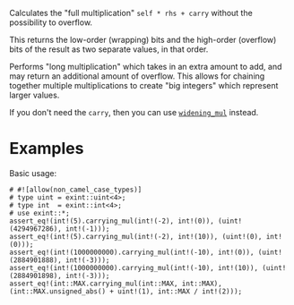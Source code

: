 Calculates the "full multiplication" `self * rhs + carry` without the possibility to overflow.

This returns the low-order (wrapping) bits and the high-order (overflow) bits of
the result as two separate values, in that order.

Performs "long multiplication" which takes in an extra amount to add, and may
return an additional amount of overflow. This allows for chaining together
multiple multiplications to create "big integers" which represent larger values.

If you don't need the `carry`, then you can use [`widening_mul`] instead.

[`widening_mul`]: Self::widening_mul

# Examples

Basic usage:

```
# #![allow(non_camel_case_types)]
# type uint = exint::uint<4>;
# type int  = exint::int<4>;
# use exint::*;
assert_eq!(int!(5).carrying_mul(int!(-2), int!(0)), (uint!(4294967286), int!(-1)));
assert_eq!(int!(5).carrying_mul(int!(-2), int!(10)), (uint!(0), int!(0)));
assert_eq!(int!(1000000000).carrying_mul(int!(-10), int!(0)), (uint!(2884901888), int!(-3)));
assert_eq!(int!(1000000000).carrying_mul(int!(-10), int!(10)), (uint!(2884901898), int!(-3)));
assert_eq!(int::MAX.carrying_mul(int::MAX, int::MAX), (int::MAX.unsigned_abs() + uint!(1), int::MAX / int!(2)));
```
